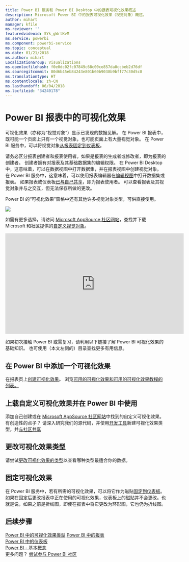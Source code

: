```yaml
---
title: Power BI 服务和 Power BI Desktop 中的报表可视化效果概述
description: Microsoft Power BI 中的报表可视化效果（视觉对象）概述。
author: mihart
manager: kfile
ms.reviewer: ''
featuredvideoid: SYk_gWrtKvM
ms.service: powerbi
ms.component: powerbi-service
ms.topic: conceptual
ms.date: 01/21/2018
ms.author: mihart
LocalizationGroup: Visualizations
ms.openlocfilehash: f0e0dc02fc07849c68c00ce857da0ccbeb2d76df
ms.sourcegitcommit: 80d6b45eb84243e801b60b9038b9bff77c30d5c8
ms.translationtype: HT
ms.contentlocale: zh-CN
ms.lasthandoff: 06/04/2018
ms.locfileid: "34240178"
---
```

# <a name="visualizations-in-power-bi-reports"></a>Power BI 报表中的可视化效果
可视化效果（亦称为“视觉对象”）显示已发现的数据见解。 在 Power BI 报表中，既可能一个页面上只有一个视觉对象，也可能页面上有大量视觉对象。 在 Power BI 服务中，可以将视觉对象[从报表固定到仪表板](service-dashboard-pin-tile-from-report.md)。 

请务必区分报表创建者和报表使用者。如果是报表的生成者或修改者，即为报表的创建者。  创建者拥有对报表及其基础数据集的编辑权限。 在 Power BI Desktop 中，这意味着，可以在数据视图中打开数据集，并在报表视图中创建视觉对象。 在 Power BI 服务中，这意味着，可以使用报表编辑器在[编辑视图](service-reading-view-and-editing-view.md)中打开数据集或报表。 如果报表或仪表板[已与自己共享](service-shared-with-me.md)，即为报表使用者。 可以查看报表及其视觉对象并与之交互，但无法保存所做的更改。

Power BI 的“可视化效果”窗格中还有其他许多视觉对象类型，可供直接使用。 

![](media/power-bi-report-visualizations/power-bi-visualizations.png)

如需有更多选择，请访问 [Microsoft AppSource 社区网站](https://appsource.microsoft.com)，查找并下载 Microsoft 和社区提供的[自定义视觉对象](https://appsource.microsoft.com/marketplace/apps?product=power-bi-visuals&page=1)。    

<iframe width="560" height="315" src="https://www.youtube.com/embed/SYk_gWrtKvM?list=PL1N57mwBHtN0JFoKSR0n-tBkUJHeMP2cP" frameborder="0" allowfullscreen></iframe>


  如果初次接触 Power BI 或需复习，请利用以下链接了解 Power BI 可视化效果的基础知识。  也可使用（本文左侧的）目录查找更多有用信息。

## <a name="add-a-visualization-in-power-bi"></a>在 Power BI 中添加一个可视化效果
在报表页上[创建可视化效果](power-bi-report-add-visualizations-i.md)。 浏览[可用的可视化效果和可用的可视化效果教程的列表。](power-bi-visualization-types-for-reports-and-q-and-a.md) 

## <a name="upload-a-custom-visualization-and-use-it-in-power-bi"></a>上载自定义可视化效果并在 Power BI 中使用
添加自己创建或在 [Microsoft AppSource 社区网站](https://appsource.microsoft.com/marketplace/apps?product=power-bi-visuals)中找到的自定义可视化效果。 有创造性的点子？ 请深入研究我们的源代码，并使用[开发工具](service-custom-visuals-getting-started-with-developer-tools.md)新建可视化效果类型，并[与社区共享](developer/office-store.md)

## <a name="change-the-visualization-type"></a>更改可视化效果类型
请尝试[更改可视化效果的类型](power-bi-report-change-visualization-type.md)以查看哪种类型最适合你的数据。

## <a name="pin-the-visualization"></a>固定可视化效果
在 Power BI 服务中，若有所需的可视化效果，可以将它作为磁贴[固定到仪表板](service-dashboard-pin-tile-from-report.md)。 如果在固定后更改报表中正在使用的可视化效果，仪表板上的磁贴并不会更改。也就是说，如果之前是折线图，即使在报表中将它更改为环形图，它也仍为折线图。

## <a name="next-steps"></a>后续步骤
[Power BI 中的可视化效果类型](power-bi-visualization-types-for-reports-and-q-and-a.md)
[Power BI 中的报表](service-reports.md)  
[Power BI 中的仪表板](service-dashboards.md)  
[Power BI - 基本概念](service-basic-concepts.md)  
更多问题？ [尝试参与 Power BI 社区](http://community.powerbi.com/)

